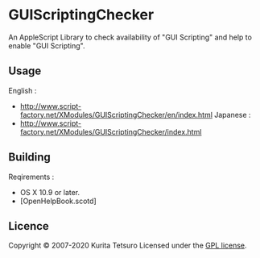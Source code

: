GUIScriptingChecker
===================
An AppleScript Library to check availability of "GUI Scripting" and help to enable "GUI Scripting".

## Usage
English :
* http://www.script-factory.net/XModules/GUIScriptingChecker/en/index.html
Japanese :
* http://www.script-factory.net/XModules/GUIScriptingChecker/index.html

## Building
Reqirements :
* OS X 10.9 or later.
* [OpenHelpBook.scotd]

[OpenHelpBook.scptd]: https://www.script-factory.net/XModules/OpenHelpBook/en/index.html

## Licence

Copyright &copy; 2007-2020 Kurita Tetsuro
Licensed under the [GPL license][GPL].
 
[GPL]: http://www.gnu.org/licenses/gpl.html

